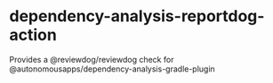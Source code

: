 # dependency-analysis-reportdog-action
Provides a @reviewdog/reviewdog check for @autonomousapps/dependency-analysis-gradle-plugin
